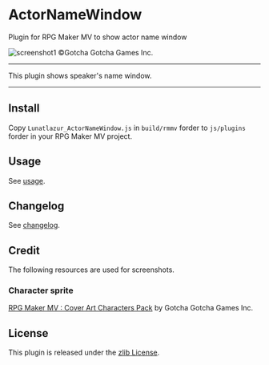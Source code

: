 # ActorNameWindow

Plugin for RPG Maker MV to show actor name window

![screenshot1]
©Gotcha Gotcha Games Inc.

---

This plugin shows speaker's name window.

---

## Install

Copy `Lunatlazur_ActorNameWindow.js` in `build/rmmv` forder to `js/plugins` forder in your RPG Maker MV project.

## Usage

See [usage].

## Changelog

See [changelog].

## Credit

The following resources are used for screenshots.

### Character sprite

[RPG Maker MV : Cover Art Characters Pack](https://plaza-us.komodo.jp/products/rpg-maker-mv-cover-art-characters-pack) by Gotcha Gotcha Games Inc.

## License

This plugin is released under the [zlib License].

[screenshot1]: img/screenshot1.jpg
[usage]: doc/USAGE.en.md
[changelog]: doc/CHANGELOG.en.md
[zlib license]: LISENCE.md

